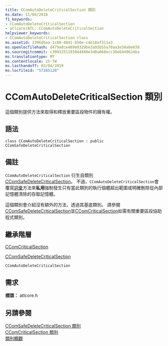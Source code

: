 ```yaml
---
title: CComAutoDeleteCriticalSection 類別
ms.date: 11/04/2016
f1_keywords:
- CComAutoDeleteCriticalSection
- atlcore/ATL::CComAutoDeleteCriticalSection
helpviewer_keywords:
- CComAutoDeleteCriticalSection class
ms.assetid: 2396dbea-1c60-4841-b50e-c4e18af311a3
ms.openlocfilehash: d479adce489e0329be3a93b55a70aa3e58a0e038
ms.sourcegitcommit: c3093251193944840e3d0a068ecc30e6449624ba
ms.translationtype: MT
ms.contentlocale: zh-TW
ms.lasthandoff: 03/04/2019
ms.locfileid: "57265128"
---
```

# <a name="ccomautodeletecriticalsection-class"></a>CComAutoDeleteCriticalSection 類別

這個類別提供方法來取得和釋放重要區段物件的擁有權。

## <a name="syntax"></a>語法

```
class CComAutoDeleteCriticalSection : public CComSafeDeleteCriticalSection
```

## <a name="remarks"></a>備註

`CComAutoDeleteCriticalSection` 衍生自類別[CComSafeDeleteCriticalSection](../../atl/reference/ccomsafedeletecriticalsection-class.md)。 不過，`CComAutoDeleteCriticalSection`會覆寫[詞彙](ccomsafedeletecriticalsection-class.md#term)方法來**私用**強制發生只有當此類別的執行個體超出範圍或明確刪除從內部記憶體清除的存取記憶體。

這個類別會介紹沒有額外的方法，透過其基底類別。 請參閱[CComSafeDeleteCriticalSection](../../atl/reference/ccomsafedeletecriticalsection-class.md)並[CComCriticalSection](../../atl/reference/ccomcriticalsection-class.md)如需有關重要區段協助程式類別。

## <a name="inheritance-hierarchy"></a>繼承階層

[CComCriticalSection](../../atl/reference/ccomcriticalsection-class.md)

[CComSafeDeleteCriticalSection](../../atl/reference/ccomsafedeletecriticalsection-class.md)

`CComAutoDeleteCriticalSection`

## <a name="requirements"></a>需求

**標頭：** atlcore.h

## <a name="see-also"></a>另請參閱

[CComSafeDeleteCriticalSection 類別](../../atl/reference/ccomsafedeletecriticalsection-class.md)<br/>
[CComCriticalSection 類別](../../atl/reference/ccomcriticalsection-class.md)<br/>
[類別概觀](../../atl/atl-class-overview.md)
